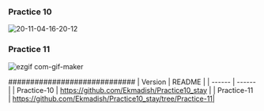 ### Practice 10
![20-11-04-16-20-12](https://user-images.githubusercontent.com/44582949/98100719-75dbf880-1ebb-11eb-8012-5e24d48e4c5a.gif)
### Practice 11 
![ezgif com-gif-maker](https://user-images.githubusercontent.com/44582949/98559278-9dbec800-22d0-11eb-8309-78220b09b52d.gif)




#############################
| Version | README |
| ------ | ------ |
| Practice-10 | https://github.com/Ekmadish/Practice10_stay |
| Practice-11 | https://github.com/Ekmadish/Practice10_stay/tree/Practice-11|
